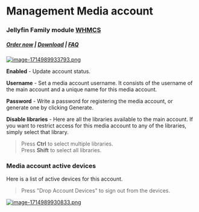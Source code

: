 # Management Media account

### Jellyfin Family module **[WHMCS](https://puqcloud.com/link.php?id=77)** 

#####  [Order now](https://puqcloud.com/whmcs-module-jellyfin-family.php) | [Download](https://download.puqcloud.com/WHMCS/servers/PUQ_WHMCS-Jellyfin-Family/) | [FAQ](https://faq.puqcloud.com/)

[![image-1714989933793.png](https://doc.puq.info/uploads/images/gallery/2024-05/scaled-1680-/image-1714989933793.png)](https://doc.puq.info/uploads/images/gallery/2024-05/image-1714989933793.png)

**Enabled** - Update account status.

**Username** - Set a media account username. It consists of the username of the main account and a unique name for this media account.

**Password** - Write a password for registering the media account, or generate one by clicking Generate.

**Disable libraries** - Here are all the libraries available to the main account. If you want to restrict access for this media account to any of the libraries, simply select that library.

>Press **Ctrl** to select multiple libraries.  
>Press **Shift** to select all libraries.

### Media account active devices

Here is a list of active devices for this account.

>Press "Drop Account Devices" to sign out from the devices.

[![image-1714989930833.png](https://doc.puq.info/uploads/images/gallery/2024-05/scaled-1680-/image-1714989930833.png)](https://doc.puq.info/uploads/images/gallery/2024-05/image-1714989930833.png)


